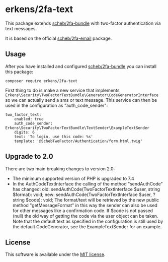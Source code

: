 erkens/2fa-text
===============

This package extends [scheb/2fa-bundle](https://github.com/scheb/2fa-bundle) with two-factor authentication via text messages.

It is based on the official [scheb/2fa-email](https://github.com/scheb/2fa-email) package.

Usage
-----
After you have installed and configured [scheb/2fa-bundle](https://github.com/scheb/2fa-bundle) you can install this package:

```
composer require erkens/2fa-text
```

First thing to do is make a new service that implements `Erkens\Security\TwoFactorTextBundle\Generator\CodeGeneratorInterface`
so we can actually send a sms or text message. This service can then be used in the configuration as "auth_code_sender":

```
two_factor_text:
    enabled: true
    auth_code_sender: Erkens\Security\TwoFactorTextBundle\TextSender\ExampleTextSender
    digits: 6
    text: 'To login, use this code: %s'
    template: '@SchebTwoFactor/Authentication/form.html.twig'
```

Upgrade to 2.0
--------------
There are two main breaking changes to version 2.0:

- The minimum supported version of PHP is upgraded to 7.4
- In the AuthCodeTextInterface the calling of the method "sendAuthCode" has changed:
  old: sendAuthCode(TwoFactorTextInterface $user, string $format): void;
  new: sendAuthCode(TwoFactorTextInterface $user, ?string $code): void;
    The format/text will be retrieved by the new public method "getMessageFormat" in this way the sender can also be
    used for other messages like a confirmation code. If $code is not passed (null) the old way of getting the code via
    the user object can be taken.
    Note that the default text as specified in the configuration is still used by the default CodeGenerator, 
    see the ExampleTextSender for an example.

License
-------
This software is available under the [MIT license](LICENSE).
